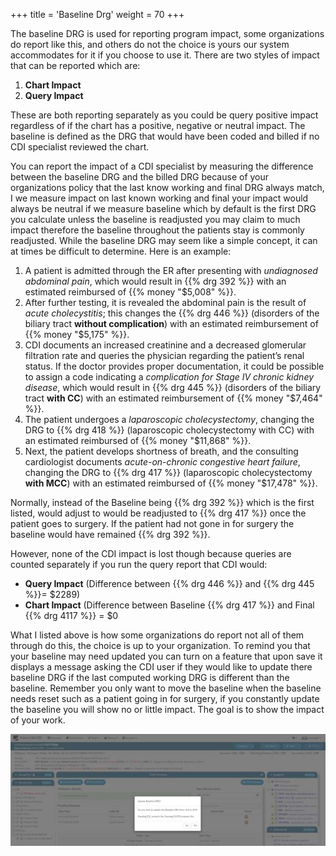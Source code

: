 +++
title = 'Baseline Drg'
weight = 70
+++

The baseline DRG is used for reporting program impact, some organizations do report like this, and
others do not the choice is yours our system accommodates for it if you choose to use it. There are two
styles of impact that can be reported which are:

1. **Chart Impact**
2. **Query Impact**

These are both reporting separately as you could be query positive impact regardless of if the chart has
a positive, negative or neutral impact. The baseline is defined as the DRG that would have been coded
and billed if no CDI specialist reviewed the chart.

You can report the impact of a CDI specialist by measuring the difference between the baseline DRG and
the billed DRG because of your organizations policy that the last know working and final DRG always
match, I we measure impact on last known working and final your impact would always be neutral if we
measure baseline which by default is the first DRG you calculate unless the baseline is readjusted you
may claim to much impact therefore the baseline throughout the patients stay is commonly readjusted.
While the baseline DRG may seem like a simple concept, it can at times be difficult to determine. Here is
an example:

1.  A patient is admitted through the ER after presenting with *undiagnosed abdominal pain*, which
would result in {{% drg 392 %}} with an estimated reimbursed of {{% money "$5,008" %}}</span>.
2. After further testing, it is revealed the abdominal pain is the result of *acute cholecystitis*; this
changes the {{% drg 446 %}} (disorders of the biliary tract **without complication**) with an estimated
reimbursement of {{% money "$5,175" %}}.
3. CDI documents an increased creatinine and a decreased glomerular filtration rate and queries
the physician regarding the patient’s renal status. If the doctor provides proper documentation,
it could be possible to assign a code indicating a *complication for Stage IV chronic kidney disease*, which would
result in {{% drg 445 %}} (disorders of the biliary tract **with CC**) with an estimated reimbursement of {{% money "$7,464" %}}.
4. The patient undergoes a *laparoscopic cholecystectomy*, changing the DRG to {{% drg 418 %}} (laparoscopic
cholecystectomy with CC) with an estimated reimbursed of {{% money "$11,868" %}}.
5. Next, the patient develops shortness of breath, and the consulting cardiologist documents
*acute-on-chronic congestive heart failure*, changing the DRG to {{% drg 417 %}} (laparoscopic
cholecystectomy **with MCC**) with an estimated reimbursed of {{% money "$17,478" %}}.

Normally, instead of the Baseline being {{% drg 392 %}} which is the first listed, would adjust to
would be readjusted to {{% drg 417 %}} once the patient goes to surgery. If the patient had not gone in for surgery the baseline
would have remained {{% drg 392 %}}. 

However, none of the CDI impact is lost though because queries are counted separately if you run the query report that CDI would:

- **Query Impact** (Difference between {{% drg 446 %}} and {{% drg 445 %}}= $2289)
- **Chart Impact** (Difference between Baseline {{% drg 417 %}} and Final {{% drg 4117 %}} = $0

What I listed above is how some organizations do report not all of them through do this, the choice is up
to your organization. To remind you that your baseline may need updated you can turn on a feature that
upon save it displays a message asking the CDI user if they would like to update there baseline DRG if
the last computed working DRG is different than the baseline. Remember you only want to move the
baseline when the baseline needs reset such as a patient going in for surgery, if you constantly update
the baseline you will show no or little impact. The goal is to show the impact of your work.

![DRG](image-303.jpg)

